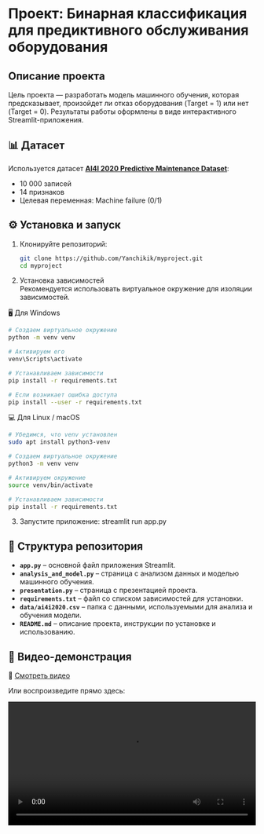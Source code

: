 # Проект: Бинарная классификация для предиктивного обслуживания оборудования

## Описание проекта
Цель проекта — разработать модель машинного обучения, которая предсказывает, произойдет ли отказ оборудования (Target = 1) или нет (Target = 0). Результаты работы оформлены в виде интерактивного Streamlit-приложения.

## 📊 Датасет
Используется датасет **[AI4I 2020 Predictive Maintenance Dataset](https://archive.ics.uci.edu/dataset/601/predictive+maintenance+data)**:
- 10 000 записей
- 14 признаков
- Целевая переменная: Machine failure (0/1)

## ⚙️ Установка и запуск
1. Клонируйте репозиторий:
   ```bash
   git clone https://github.com/Yanchikik/myproject.git
   cd myproject
2. Установка зависимостей  
Рекомендуется использовать виртуальное окружение для изоляции зависимостей.  

🖥 Для Windows  
```sh
# Создаем виртуальное окружение  
python -m venv venv  

# Активируем его  
venv\Scripts\activate  

# Устанавливаем зависимости  
pip install -r requirements.txt  

# Если возникает ошибка доступа  
pip install --user -r requirements.txt  
```

💻 Для Linux / macOS  
```sh
# Убедимся, что venv установлен  
sudo apt install python3-venv  

# Создаем виртуальное окружение  
python3 -m venv venv  

# Активируем окружение  
source venv/bin/activate  

# Устанавливаем зависимости  
pip install -r requirements.txt  
```

 

3. Запустите приложение: 
   streamlit run app.py 
## 📁 Структура репозитория

- **`app.py`** – основной файл приложения Streamlit.  
- **`analysis_and_model.py`** – страница с анализом данных и моделью машинного обучения.  
- **`presentation.py`** – страница с презентацией проекта.  
- **`requirements.txt`** – файл со списком зависимостей для установки.  
- **`data/ai4i2020.csv`** – папка с данными, используемыми для анализа и обучения модели.  
- **`README.md`** – описание проекта, инструкции по установке и использованию.  

## 🎥 Видео-демонстрация  

🔗 [Смотреть видео](video/demo.mp4)  
  
Или воспроизведите прямо здесь:  

<video src="video/demo.mp4" controls width="100%"></video>
